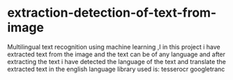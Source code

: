 # extraction-detection-of-text-from-image
Multilingual text recognition using machine learning ,I in this project i have extracted text from the image and the text can be of any language and after extracting the text i have detected the language of the text and translate the extracted text in the english language 
library used is:
tesserocr
googletranc
